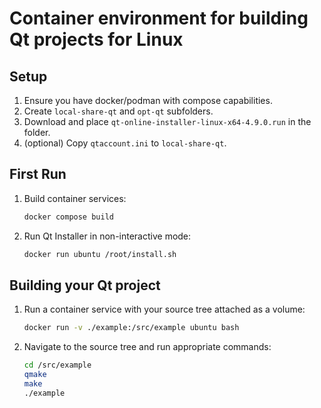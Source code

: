 # Container environment for building Qt projects for Linux

## Setup

1. Ensure you have docker/podman with compose capabilities.
2. Create `local-share-qt` and `opt-qt` subfolders.
3. Download and place `qt-online-installer-linux-x64-4.9.0.run` in the folder. 
3. (optional) Copy `qtaccount.ini` to `local-share-qt`.

## First Run

1. Build container services:
    ```sh
    docker compose build
    ```
2. Run Qt Installer in non-interactive mode:
    ```sh
    docker run ubuntu /root/install.sh
    ```

## Building your Qt project

1. Run a container service with your source tree attached as a volume:
    ```sh
    docker run -v ./example:/src/example ubuntu bash
    ```
2. Navigate to the source tree and run appropriate commands:
    ```sh
    cd /src/example
    qmake
    make
    ./example
    ```
